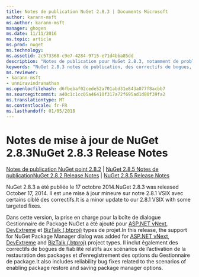 ```yaml
---
title: Notes de publication NuGet 2.8.3 | Documents Microsoft
author: karann-msft
ms.author: karann-msft
manager: ghogen
ms.date: 11/11/2016
ms.topic: article
ms.prod: nuget
ms.technology: 
ms.assetid: 2c573368-c9e7-4284-9715-e71d4bba85dd
description: "Notes de publication pour NuGet 2.8.3, notamment de problèmes connus, des correctifs de bogues, les fonctionnalités ajoutées et dcr."
keywords: "NuGet 2.8.3 notes de publication, des correctifs de bogues, problèmes connus, ajouté des fonctionnalités, DCR"
ms.reviewer:
- karann-msft
- unniravindranathan
ms.openlocfilehash: d6fbebaf02cede52a701abd31e843a077f8acbb7
ms.sourcegitcommit: a40c1c1cc05a46410f317a72f695ad1d80f39fa2
ms.translationtype: MT
ms.contentlocale: fr-FR
ms.lasthandoff: 01/05/2018
---
```

# <a name="nuget-283-release-notes"></a><span data-ttu-id="75144-104">Notes de mise à jour de NuGet 2.8.3</span><span class="sxs-lookup"><span data-stu-id="75144-104">NuGet 2.8.3 Release Notes</span></span>

<span data-ttu-id="75144-105">[Notes de publication NuGet point 2.8.2](../release-notes/nuget-2.8.2.md) | [NuGet 2.8.5 Notes de publication](../release-notes/nuget-2.8.5.md)</span><span class="sxs-lookup"><span data-stu-id="75144-105">[NuGet 2.8.2 Release Notes](../release-notes/nuget-2.8.2.md) | [NuGet 2.8.5 Release Notes](../release-notes/nuget-2.8.5.md)</span></span>

<span data-ttu-id="75144-106">NuGet 2.8.3 a été publiée le 17 octobre 2014.</span><span class="sxs-lookup"><span data-stu-id="75144-106">NuGet 2.8.3 was released October 17, 2014.</span></span> <span data-ttu-id="75144-107">Il est une mise à jour mineure sur notre 2.8.1 VSIX avec certains ciblé des correctifs.</span><span class="sxs-lookup"><span data-stu-id="75144-107">It is a minor update to our 2.8.1 VSIX with some targeted fixes.</span></span>

<span data-ttu-id="75144-108">Dans cette version, la prise en charge pour la boîte de dialogue Gestionnaire de Package NuGet a été ajouté pour [ASP.NET vNext](http://www.asp.net/vnext), [DevExtreme](http://js.devexpress.com/) et [BizTalk (.btproj)](/biztalk/core/developing-biztalk-server-applications) types de projet.</span><span class="sxs-lookup"><span data-stu-id="75144-108">In this release, the support for NuGet Package Manager dialog was added for [ASP.NET vNext](http://www.asp.net/vnext), [DevExtreme](http://js.devexpress.com/) and [BizTalk (.btproj)](/biztalk/core/developing-biztalk-server-applications) project types.</span></span> <span data-ttu-id="75144-109">Il inclut également des correctifs de bogues de fiabilité relatifs aux scénarios de l’activation de la restauration des packages et d’enregistrement des options du Gestionnaire de package.</span><span class="sxs-lookup"><span data-stu-id="75144-109">It also includes reliability bug fixes related to the scenarios of enabling package restore and saving package manager options.</span></span>
